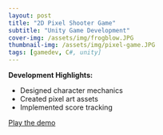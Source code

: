 ```yaml
---
layout: post
title: "2D Pixel Shooter Game"
subtitle: "Unity Game Development"
cover-img: /assets/img/frogblow.JPG
thumbnail-img: /assets/img/pixel-game.JPG
tags: [gamedev, C#, unity]
---
```


**Development Highlights:**  
- Designed character mechanics  
- Created pixel art assets  
- Implemented score tracking  

[Play the demo](https://persone3.msu.domains/portfolio/sample-page/)

